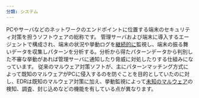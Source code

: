 ```yaml
---
分類: システム
---
```


PCやサーバなどのネットワークのエンドポイントに位置する端末のセキュリティ対策を担うソフトウェアの総称です。
管理サーバおよび端末に導入するエージェントで構成され、端末の状況や挙動ログを<u>継続的に</u>監視し、端末の振る舞いデータを収集しパターンを分析する。分析から得たパターンデータから判別した不審な挙動があれば管理サーバに通知したり脅威に対処したりする仕組みになっています。
従来のマルウェア対策ソフトが、主にパターンマッチング方式によって既知のマルウェアがPCに侵入するのを防ぐことを目的としていたのに対し、EDRは既知のマルウェア対策に加え、挙動監視によって<u>未知のマルウェア</u>の検知、調査、封じ込めなどの機能を有している点が異なります。
